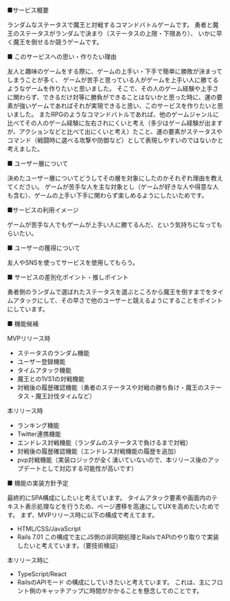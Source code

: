 ■サービス概要

ランダムなステータスで魔王と対戦するコマンドバトルゲームです。
勇者と魔王のステータスがランダムで決まり（ステータスの上限・下限あり）、
いかに早く魔王を倒せるか競うゲームです。

■ このサービスへの思い・作りたい理由

友人と趣味のゲームをする際に、ゲームの上手い・下手で簡単に勝敗が決まってしまうことが多く、
ゲームが苦手と思っている人がゲームを上手い人に勝てるようなゲームを作りたいと思いました。
そこで、その人のゲーム経験や上手さに関わらず、できるだけ対等に勝負ができることはないかと思った時に、運の要素が強いゲームであればそれが実現できると思い、このサービスを作りたいと思いました。
またRPGのようなコマンドバトルであれば、他のゲームジャンルに比べてその人のゲーム経験に左右されにくいと考え（多少はゲーム経験が出ますが、アクションなどと比べて出にくいと考え）たこと、運の要素がステータスやコマンド（戦闘時に選べる攻撃や防御など）として表現しやすいのではないかと考えました。

■ ユーザー層について

決めたユーザー層についてどうしてその層を対象にしたのかそれぞれ理由を教えてください。
ゲームが苦手な人を主な対象とし（ゲームが好きな人や得意な人も含む）、ゲームの上手い下手に関わらず楽しめるようにしたいためです。

■サービスの利用イメージ

ゲームが苦手な人でもゲームが上手い人に勝てるんだ、という気持ちになってもらいたい。

■ ユーザーの獲得について

友人やSNSを使ってサービスを使用してもらう。

■ サービスの差別化ポイント・推しポイント

勇者側のランダムで選ばれたステータスを選ぶところから魔王を倒すまでをタイムアタックにして、その早さで他のユーザーと競えるようにすることをポイントにしています。

■ 機能候補

MVPリリース時
- ステータスのランダム機能
- ユーザー登録機能
- タイムアタック機能
- 魔王との1VS1の対戦機能
- 対戦後の履歴確認機能（勇者のステータスや対戦の勝ち負け・魔王のステータス・魔王討伐タイムなど）


本リリース時
- ランキング機能
- Twitter連携機能
- エンドレス対戦機能（ランダムのステータスで負けるまで対戦）
- 対戦後の履歴確認機能（エンドレス対戦機能の履歴を追加）
- pvp対戦機能（実装ロジックが全く湧いていないので、本リリース後のアップデートとして対応する可能性が高いです）

■ 機能の実装方針予定

最終的にSPA構成にしたいと考えています。
タイムアタック要素や画面内のテキスト表示処理などを行うため、ページ遷移を高速にしてUXを高めたいためです。
まず、MVPリリース時に以下の構成で考えてます。
- HTML/CSS/JavaScript
- Rails 7.01
この構成で主にJS側の非同期処理とRailsでAPIのやり取りで実装したいと考えています。（要技術検証）

本リリース時に
- TypeScript/React
- RailsのAPIモード
の構成にしていきたいと考えています。
これは、主にフロント側のキャッチアップに時間がかかることを懸念してのことです。
